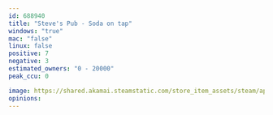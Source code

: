 ```yaml
---
id: 688940
title: "Steve's Pub - Soda on tap"
windows: "true"
mac: "false"
linux: false
positive: 7
negative: 3
estimated_owners: "0 - 20000"
peak_ccu: 0

image: https://shared.akamai.steamstatic.com/store_item_assets/steam/apps/688940/header.jpg?t=1537462777
opinions:
---
```

